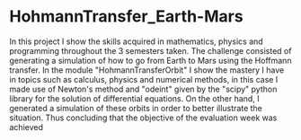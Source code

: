 # HohmannTransfer_Earth-Mars
In this project I show the skills acquired in mathematics, physics and programming throughout the 3 semesters taken.
The challenge consisted of generating a simulation of how to go from Earth to Mars using the Hoffmann transfer.
In the module "HohmannTransferOrbit" I show the mastery I have in topics such as calculus, physics and numerical methods, in this case I made use of Newton's method and "odeint" given by the "scipy" python library for the solution of differential equations.
On the other hand, I generated a simulation of these orbits in order to better illustrate the situation. Thus concluding that the objective of the evaluation week was achieved